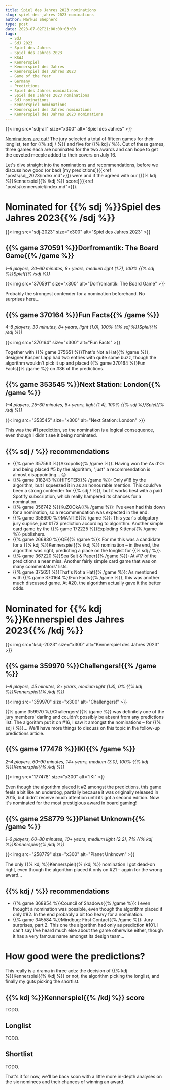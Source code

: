```yaml
---
title: Spiel des Jahres 2023 nominations
slug: spiel-des-jahres-2023-nominations
author: Markus Shepherd
type: post
date: 2023-07-02T21:00:00+03:00
tags:
  - SdJ
  - SdJ 2023
  - Spiel des Jahres
  - Spiel des Jahres 2023
  - KSdJ
  - Kennerspiel
  - Kennerspiel des Jahres
  - Kennerspiel des Jahres 2023
  - Game of the Year
  - Germany
  - Predictions
  - Spiel des Jahres nominations
  - Spiel des Jahres 2023 nominations
  - SdJ nominations
  - Kennerspiel nominations
  - Kennerspiel des Jahres nominations
  - Kennerspiel des Jahres 2023 nominations
---
```


{{< img src="sdj-all" size="x300" alt="Spiel des Jahres" >}}

[Nominations are out](https://www.spiel-des-jahres.de/aktuelle-preistraeger-2023/)! The jury selected a total of fifteen games for their longlist, ten for {{% sdj / %}} and five for {{% kdj / %}}. Out of these games, three games each are nominated for the two awards and can hope to get the coveted meeple added to their covers on July 16.

Let's dive straight into the nominations and recommendations, before we discuss how good (or bad) [my predictions]({{<ref "posts/sdj_2023/index.md">}}) were and if the agreed with our [{{% kdj %}}Kennerspiel{{% /kdj %}} score]({{<ref "posts/kennerspiel/index.md">}}).


# Nominated for {{% sdj %}}Spiel des Jahres 2023{{% /sdj %}}

{{< img src="sdj-2023" size="x300" alt="Spiel des Jahres 2023" >}}


## {{% game 370591 %}}Dorfromantik: The Board Game{{% /game %}}

*1–6 players, 30–60 minutes, 8+ years, medium light (1.7), 100% {{% sdj %}}Spiel{{% /sdj %}}*

{{< img src="370591" size="x300" alt="Dorfromantik: The Board Game" >}}

Probably the strongest contender for a nomination beforehand. No surprises here…


## {{% game 370164 %}}Fun Facts{{% /game %}}

*4–8 players, 30 minutes, 8+ years, light (1.0), 100% {{% sdj %}}Spiel{{% /sdj %}}*

{{< img src="370164" size="x300" alt="Fun Facts" >}}

Together with {{% game 375651 %}}That's Not a Hat{{% /game %}}, designer Kasper Lapp had two entries with quite some buzz, though the algorithm wouldn't pick it up and placed {{% game 370164 %}}Fun Facts{{% /game %}} on #36 of the predictions.


## {{% game 353545 %}}Next Station: London{{% /game %}}

*1–4 players, 25–30 minutes, 8+ years, light (1.4), 100% {{% sdj %}}Spiel{{% /sdj %}}*

{{< img src="353545" size="x300" alt="Next Station: London" >}}

This was the #1 prediction, so the nomination is a logical consequence, even though I didn't see it being nominated.


## {{% sdj / %}} recommendations

* {{% game 357563 %}}Akropolis{{% /game %}}: Having won the As d'Or and being placed #5 by the algorithm, "just" a recommendation is almost disappointing… 😉
* {{% game 318243 %}}HITSTER{{% /game %}}: Only #18 by the algorithm, but I squeezed it in as an honourable mention. This could've been a strong contender for {{% sdj / %}}, but it works best with a paid Spotify subscription, which really hampered its chances for a nomination.
* {{% game 356742 %}}KuZOOkA{{% /game %}}: I've even had this down for a nomination, so a recommendation was expected in the end.
* {{% game 358690 %}}MANTIS{{% /game %}}: This year's obligatory jury suprise, just #173 prediction according to algorithm. Another simple card game by the {{% game 172225 %}}Exploding Kittens{{% /game %}} publishers.
* {{% game 266830 %}}QE{{% /game %}}: For me this was a candidate for a {{% kdj %}}Kennerspiel{{% /kdj %}} nomination – in the end, the algorithm was right, predicting a place on the longlist for {{% sdj / %}}.
* {{% game 367220 %}}Sea Salt & Paper{{% /game %}}: At #17 of the predictions a near miss. Another fairly simple card game that was on many commentators' lists.
* {{% game 375651 %}}That's Not a Hat{{% /game %}}: As mentioned with {{% game 370164 %}}Fun Facts{{% /game %}}, this was another much discussed game. At #20, the algorithm actually gave it the better odds.


# Nominated for {{% kdj %}}Kennerspiel des Jahres 2023{{% /kdj %}}

{{< img src="ksdj-2023" size="x300" alt="Kennerspiel des Jahres 2023" >}}


## {{% game 359970 %}}Challengers!{{% /game %}}

*1–8 players, 45 minutes, 8+ years, medium light (1.8), 0% {{% kdj %}}Kennerspiel{{% /kdj %}}*

{{< img src="359970" size="x300" alt="Challengers!" >}}

{{% game 359970 %}}Challengers!{{% /game %}} was definitely one of the jury members' darling and couldn't possibly be absent from any predictions list. The algorithm put it on #16, I saw it amongst the nominations – for {{% sdj / %}}… We'll have more things to discuss on this topic in the follow-up predictions article.


## {{% game 177478 %}}IKI{{% /game %}}

*2–4 players, 60–90 minutes, 14+ years, medium (3.0), 100% {{% kdj %}}Kennerspiel{{% /kdj %}}*

{{< img src="177478" size="x300" alt="IKI" >}}

Even though the algorithm placed it #2 amongst the predictions, this game feels a bit like an underdog, partially because it was originally released in 2015, but didn't receive much attention until its got a second edition. Now it's nominated for the most prestigious award in board gaming!


## {{% game 258779 %}}Planet Unknown{{% /game %}}

*1–6 players, 60–80 minutes, 10+ years, medium light (2.2), 7% {{% kdj %}}Kennerspiel{{% /kdj %}}*

{{< img src="258779" size="x300" alt="Planet Unknown" >}}

The only {{% kdj %}}Kennerspiel{{% /kdj %}} nomination I got dead-on right, even though the algorithm placed it only on #21 – again for the wrong award…


## {{% kdj / %}} recommendations

* {{% game 368954 %}}Council of Shadows{{% /game %}}: I even thought a nomination was possible, even though the algorithm placed it only #82. In the end probably a bit too heavy for a nomination.
* {{% game 345584 %}}Mindbug: First Contact{{% /game %}}: Jury surprises, part 2. This one the algorithm had only as prediction #101. I can't say I've heard much else about the game otherwise either, though it has a very famous name amongst its design team…


# How good were the predictions?

This really is a drama in three acts: the decision of {{% kdj %}}Kennerspiel{{% /kdj %}} or not, the algorithm picking the longlist, and finally my guts picking the shortlist.


## {{% kdj %}}Kennerspiel{{% /kdj %}} score

TODO.


## Longlist

TODO.


## Shortlist

TODO.

That's it for now, we'll be back soon with a little more in-depth analyses on the six nominees and their chances of winning an award.
